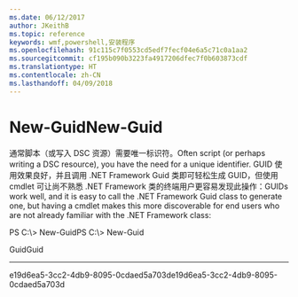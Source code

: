 ```yaml
---
ms.date: 06/12/2017
author: JKeithB
ms.topic: reference
keywords: wmf,powershell,安装程序
ms.openlocfilehash: 91c115c7f0553cd5edf7fecf04e6a5c71c0a1aa2
ms.sourcegitcommit: cf195b090b3223fa4917206dfec7f0b603873cdf
ms.translationtype: HT
ms.contentlocale: zh-CN
ms.lasthandoff: 04/09/2018
---
```

# <a name="new-guid"></a><span data-ttu-id="c0a3b-102">New-Guid</span><span class="sxs-lookup"><span data-stu-id="c0a3b-102">New-Guid</span></span>
<span data-ttu-id="c0a3b-103">通常脚本（或写入 DSC 资源）需要唯一标识符。</span><span class="sxs-lookup"><span data-stu-id="c0a3b-103">Often script (or perhaps writing a DSC resource), you have the need for a unique identifier.</span></span> <span data-ttu-id="c0a3b-104">GUID 使用效果良好，并且调用 .NET Framework Guid 类即可轻松生成 GUID，但使用 cmdlet 可让尚不熟悉 .NET Framework 类的终端用户更容易发现此操作：</span><span class="sxs-lookup"><span data-stu-id="c0a3b-104">GUIDs work well, and it is easy to call the .NET Framework Guid class to generate one, but having a cmdlet makes this more discoverable for end users who are not already familiar with the .NET Framework class:</span></span>

<span data-ttu-id="c0a3b-105">PS C:\\&gt; New-Guid</span><span class="sxs-lookup"><span data-stu-id="c0a3b-105">PS C:\\&gt; New-Guid</span></span>

<span data-ttu-id="c0a3b-106">Guid</span><span class="sxs-lookup"><span data-stu-id="c0a3b-106">Guid</span></span>

----

<span data-ttu-id="c0a3b-107">e19d6ea5-3cc2-4db9-8095-0cdaed5a703d</span><span class="sxs-lookup"><span data-stu-id="c0a3b-107">e19d6ea5-3cc2-4db9-8095-0cdaed5a703d</span></span>